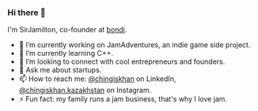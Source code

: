### Hi there 👋

I'm SirJamilton, co-founder at [bondi](https://www.bondi.city/).

- 🔭 I’m currently working on JamAdventures, an indie game side project.
- 🌱 I’m currently learning C++.
- 👯 I’m looking to connect with cool entrepreneurs and founders.
- 💬 Ask me about startups.
- 📫 How to reach me: [@chingiskhan](https://www.linkedin.com/in/chingiskhan/) on LinkedIn, [@chingiskhan.kazakhstan](https://www.instagram.com/chingiskhan.kazakhstan/) on Instagram.
- ⚡ Fun fact: my family runs a jam business, that's why I love jam.
